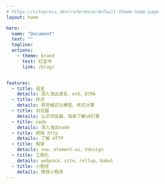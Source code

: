 ```yaml
---
# https://vitepress.dev/reference/default-theme-home-page
layout: home

hero:
  name: "Document"
  text: ""
  tagline: 
  actions:
    - theme: brand
      text: 红宝书
      link: /blog/


features:
  - title: 语言
    details: 深入浅出语言、es6、ECMA
  - title: 样式
    details: 视觉格式化模型、样式计算
  - title: 浏览器
    details: 认识浏览器、简单了解v8引擎
  - title: node
    details: 深入浅出node
  - title: 网络 http
    details: 了解 HTTP
  - title: 框架
    details: vue、element-ui、tdesign
  - title: 工程化
    details: webpack、vite、rollup、babel
  - title: 小程序
    details: 微信小程序
---
```


